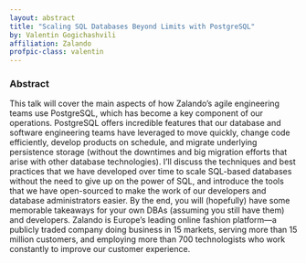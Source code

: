 ```yaml
---
layout: abstract
title: "Scaling SQL Databases Beyond Limits with PostgreSQL"
by: Valentin Gogichashvili
affiliation: Zalando
profpic-class: valentin
---
```


### Abstract 

This talk will cover the main aspects of how Zalando’s agile engineering teams use PostgreSQL, which has become a key component of our operations. PostgreSQL offers incredible features that our database and software engineering teams have leveraged to move quickly, change code efficiently, develop products on schedule, and migrate underlying persistence storage (without the downtimes and big migration efforts that arise with other database technologies). I’ll discuss the techniques and best practices that we have developed over time to scale SQL-based databases without the need to give up on the power of SQL, and introduce the tools that we have open-sourced to make the work of our developers and database administrators easier. By the end, you will (hopefully) have some memorable takeaways for your own DBAs (assuming you still have them) and developers. Zalando is Europe’s leading online fashion platform—a publicly traded company doing business in 15 markets, serving more than 15 million customers, and employing more than 700 technologists who work constantly to improve our customer experience.